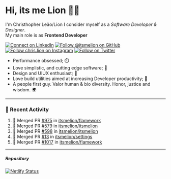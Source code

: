 # Hi, its me Lion 👋🦁

I'm Christhopher Leão/Lion
I consider myself as a _Software Developer & Designer_.<br/>My main role is as <b>Frontend Developer</b>
<br />

[![Connect on LinkedIn](https://img.shields.io/badge/--linkedin?label=LinkedIn&logo=LinkedIn&style=social)](https://www.linkedin.com/in/chrislion)
[![Follow @itsmelion on GitHub](https://img.shields.io/github/followers/itsmelion?label=follow%20%40itsmeLion&style=social)](https://github.com/itsmelion)
[![Follow chris.lion on Instagram](https://img.shields.io/badge/--instagram?label=@chris.lion&logo=Instagram&style=social)](https://instagram.com/chris.lion)
[![Follow on Twitter](https://img.shields.io/badge/--twitter?label=@ChrisLion_me&logo=Twitter&style=social)](https://twitter.com/chrislion_me)

- Performance obsessed; ⏱️
- Love simplistic, and cutting edge software; 📆
- Design and UIUX enthusiast; 🎨
- Love build utilities aimed at increasing Developer productivity; 🧰
- A people first guy. Valor human & bio diversity. Honor, justice and wisdom. 🌍

---
### 📰 Recent Activity

<!--START_SECTION:activity-->
1. 🎉 Merged PR [#975](https://github.com/itsmelion/flamework/pull/975) in [itsmelion/flamework](https://github.com/itsmelion/flamework)
2. 🎉 Merged PR [#579](https://github.com/itsmelion/itsmelion/pull/579) in [itsmelion/itsmelion](https://github.com/itsmelion/itsmelion)
3. 🎉 Merged PR [#598](https://github.com/itsmelion/itsmelion/pull/598) in [itsmelion/itsmelion](https://github.com/itsmelion/itsmelion)
4. 🎉 Merged PR [#13](https://github.com/itsmelion/settings/pull/13) in [itsmelion/settings](https://github.com/itsmelion/settings)
5. 🎉 Merged PR [#1017](https://github.com/itsmelion/flamework/pull/1017) in [itsmelion/flamework](https://github.com/itsmelion/flamework)
<!--END_SECTION:activity-->

___

##### Repository
[![Netlify Status](https://api.netlify.com/api/v1/badges/9e2e6136-1ab9-42fc-8d4e-188512d5d841/deploy-status)](https://app.netlify.com/sites/lion-portfolio/deploys)
